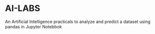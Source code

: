 # AI-LABS
An Artificial Intelligence practicals to analyze and predict a dataset using pandas in Jupyter Notebbok
